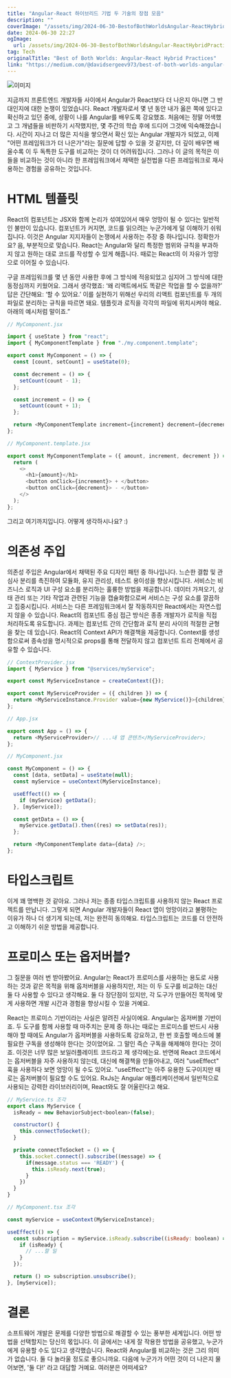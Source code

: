 ```yaml
---
title: "Angular-React 하이브리드 기법 두 기술의 장점 모음"
description: ""
coverImage: "/assets/img/2024-06-30-BestofBothWorldsAngular-ReactHybridPractices_0.png"
date: 2024-06-30 22:27
ogImage:
  url: /assets/img/2024-06-30-BestofBothWorldsAngular-ReactHybridPractices_0.png
tag: Tech
originalTitle: "Best of Both Worlds: Angular-React Hybrid Practices"
link: "https://medium.com/@davidsergeev973/best-of-both-worlds-angular-react-hybrid-practices-e80e93cf3d09"
---
```


![이미지](/assets/img/2024-06-30-BestofBothWorldsAngular-ReactHybridPractices_0.png)

지금까지 프론트엔드 개발자들 사이에서 Angular가 React보다 더 나은지 아니면 그 반대인지에 대한 논쟁이 있었습니다. React 개발자로서 몇 년 동안 내가 옳은 쪽에 있다고 확신하고 있던 중에, 상황이 나를 Angular를 배우도록 강요했죠. 처음에는 정말 어색했고 그 개념들을 비판하기 시작했지만, 몇 주간의 학습 후에 드디어 그것에 익숙해졌습니다. 시간이 지나고 더 많은 지식을 쌓으면서 확신 있는 Angular 개발자가 되었고, 이제 "어떤 프레임워크가 더 나은가"라는 질문에 답할 수 있을 것 같지만, 더 깊이 배우면 배울수록 이 두 독특한 도구를 비교하는 것이 더 어려워집니다. 그러나 이 글의 목적은 이들을 비교하는 것이 아니라 한 프레임워크에서 채택한 실천법을 다른 프레임워크로 재사용하는 경험을 공유하는 것입니다.

# HTML 템플릿

React의 컴포넌트는 JSX와 함께 논리가 섞여있어서 매우 엉망이 될 수 있다는 일반적인 불만이 있습니다. 컴포넌트가 커지면, 코드를 읽으려는 누군가에게 덜 이해하기 쉬워집니다. 이것은 Angular 지지자들이 논쟁에서 사용하는 주장 중 하나입니다. 정확한가요? 음, 부분적으로 맞습니다. React는 Angular와 달리 특정한 범위와 규칙을 부과하지 않고 원하는 대로 코드를 작성할 수 있게 해줍니다. 때로는 React의 이 자유가 엉망으로 이어질 수 있습니다.

<div class="content-ad"></div>

구글 프레임워크를 몇 년 동안 사용한 후에 그 방식에 적응되었고 심지어 그 방식에 대한 동정심까지 키웠어요. 그래서 생각했죠: ‘왜 리액트에서도 똑같은 작업을 할 수 없을까?’ 답은 간단해요: ‘할 수 있어요.’ 이를 실현하기 위해선 우리의 리액트 컴포넌트를 두 개의 파일로 분리하는 규칙을 따르면 돼요. 템플릿과 로직을 각각의 파일에 위치시켜야 해요. 아래의 예시처럼 말이죠.”

```js
// MyComponent.jsx

import { useState } from "react";
import { MyComponentTemplate } from "./my.component.template";

export const MyComponent = () => {
  const [count, setCount] = useState(0);

  const decrement = () => {
    setCount(count - 1);
  };

  const increment = () => {
    setCount(count + 1);
  };

  return <MyComponentTemplate increment={increment} decrement={decrement} count={count}></MyComponentTemplate>;
};
```

```js
// MyComponent.template.jsx

export const MyComponentTemplate = ({ amount, increment, decrement }) => {
  return (
    <>
      <h1>{amount}</h1>
      <button onClick={increment}> + </button>
      <button onClick={decrement}> - </button>
    </>
  );
};
```

그리고 여기까지입니다. 어떻게 생각하시나요? :)

<div class="content-ad"></div>

# 의존성 주입

의존성 주입은 Angular에서 채택된 주요 디자인 패턴 중 하나입니다. 느슨한 결합 및 관심사 분리를 촉진하여 모듈화, 유지 관리성, 테스트 용이성을 향상시킵니다. 서비스는 비즈니스 로직과 UI 구성 요소를 분리하는 훌륭한 방법을 제공합니다. 데이터 가져오기, 상태 관리 또는 기타 작업과 관련된 기능을 캡슐화함으로써 서비스는 구성 요소를 깔끔하고 집중시킵니다. 서비스는 다른 프레임워크에서 잘 작동하지만 React에서는 자연스럽지 않을 수 있습니다. React의 컴포넌트 중심 접근 방식은 종종 개발자가 로직을 직접 처리하도록 유도합니다. 과제는 컴포넌트 간의 간단함과 로직 분리 사이의 적절한 균형을 찾는 데 있습니다. React의 Context API가 해결책을 제공합니다. Context를 생성함으로써 종속성을 명시적으로 props를 통해 전달하지 않고 컴포넌트 트리 전체에서 공유할 수 있습니다.

```js
// ContextProvider.jsx
import { MyService } from "@services/myService";

export const MyServiceInstance = createContext({});

export const MyServiceProvider = ({ children }) => {
  return <MyServiceInstance.Provider value={new MyService()}>{children}</MyServiceInstance.Provider>;
};
```

```js
// App.jsx

export const App = () => {
  return <MyServiceProvider>// ...내 앱 콘텐츠</MyServiceProvider>;
};
```

<div class="content-ad"></div>

```js
// MyComponent.jsx

const MyComponent = () => {
  const [data, setData] = useState(null);
  const myService = useContext(MyServiceInstance);

  useEffect(() => {
    if (myService) getData();
  }, [myService]);

  const getData = () => {
    myService.getData().then((res) => setData(res));
  };

  return <MyComponentTemplate data={data} />;
};
```

# 타입스크립트

이게 꽤 명백한 것 같아요. 그러나 저는 종종 타입스크립트를 사용하지 않는 React 프로젝트를 만납니다. 그렇게 되면 Angular 개발자들이 React 앱이 엉망이라고 불평하는 이유가 하나 더 생기게 되는데, 저는 완전히 동의해요. 타입스크립트는 코드를 더 안전하고 이해하기 쉬운 방법을 제공합니다.

# 프로미스 또는 옵저버블?

<div class="content-ad"></div>

그 질문을 여러 번 받아봤어요. Angular는 React가 프로미스를 사용하는 용도로 사용하는 것과 같은 목적을 위해 옵저버블을 사용하지만, 저는 이 두 도구를 비교하는 대신 둘 다 사용할 수 있다고 생각해요. 둘 다 장단점이 있지만, 각 도구가 만들어진 목적에 맞게 사용하면 개발 시간과 경험을 향상시킬 수 있을 거예요.

React는 프로미스 기반이라는 사실은 알려진 사실이에요. Angular는 옵저버블 기반이죠. 두 도구를 함께 사용할 때 마주치는 문제 중 하나는 때로는 프로미스를 반드시 사용해야 할 때에도 Angular가 옵저버블을 사용하도록 강요하고, 한 번 호출할 메소드에 불필요한 구독을 생성해야 한다는 것이었어요. 그 말인 즉슨 구독을 해제해야 한다는 것이죠. 이것은 너무 많은 보일러플레이트 코드라고 제 생각에는요. 반면에 React 코드에서는 옵저버블을 자주 사용하지 않는데, 대신에 해결책을 만들어내고, 여러 "useEffect" 훅을 사용하다 보면 엉망이 될 수도 있어요. "useEffect"는 아주 유용한 도구이지만 때로는 옵저버블이 필요할 수도 있어요. RxJs는 Angular 애플리케이션에서 일반적으로 사용되는 강력한 라이브러리이며, React와도 잘 어울린다고 해요.

```js
// MyService.ts 조각
export class MyService {
  isReady = new BehaviorSubject<boolean>(false);

  constructor() {
    this.connectToSocket();
  }

  private connectToSocket = () => {
    this.socket.connect().subscribe((message) => {
      if(message.status === 'READY') {
        this.isReady.next(true);
      }
    })
  }
}
```

```js
// MyComponent.tsx 조각

const myService = useContext(MyServiceInstance);

useEffect(() => {
  const subscription = myService.isReady.subscribe((isReady: boolean) => {
    if (isReady) {
      // ...할 일
    }
  });

  return () => subscription.unsubscribe();
}, [myService]);
```

<div class="content-ad"></div>

# 결론

소프트웨어 개발은 문제를 다양한 방법으로 해결할 수 있는 풍부한 세계입니다. 어떤 방법을 선택할지는 당신의 몫입니다. 이 글에서는 내게 잘 작용한 방법을 공유했고, 누군가에게 유용할 수도 있다고 생각했습니다. React와 Angular를 비교하는 것은 그리 의미가 없습니다. 둘 다 놀라울 정도로 좋으니까요. 다음에 누군가가 어떤 것이 더 나은지 물어보면, '둘 다!' 라고 대답할 거예요. 여러분은 어떠세요?
